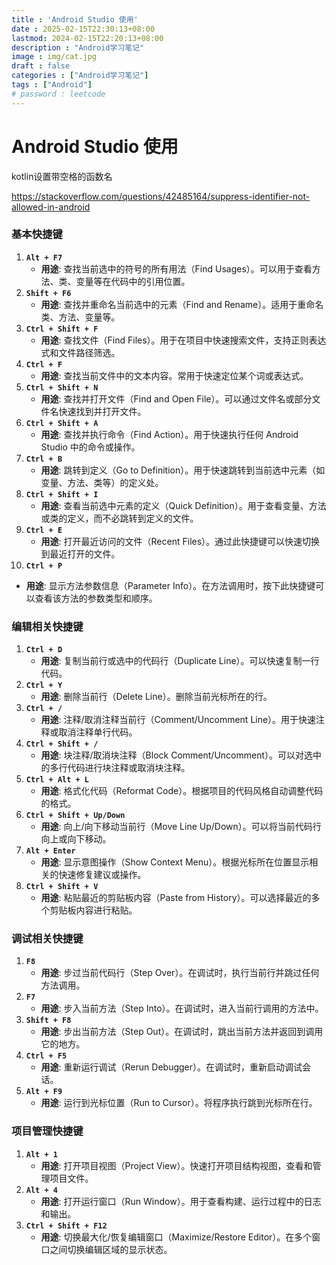 ```yaml
---
title : 'Android Studio 使用'
date : 2025-02-15T22:30:13+08:00
lastmod: 2024-02-15T22:20:13+08:00
description : "Android学习笔记" 
image : img/cat.jpg
draft : false    
categories : ["Android学习笔记"]
tags : ["Android"]
# password : leetcode
---
```


# Android Studio 使用

kotlin设置带空格的函数名

https://stackoverflow.com/questions/42485164/suppress-identifier-not-allowed-in-android



### 基本快捷键

1. **`Alt + F7`**
   - **用途**: 查找当前选中的符号的所有用法（Find Usages）。可以用于查看方法、类、变量等在代码中的引用位置。
2. **`Shift + F6`**
   - **用途**: 查找并重命名当前选中的元素（Find and Rename）。适用于重命名类、方法、变量等。
3. **`Ctrl + Shift + F`**
   - **用途**: 查找文件（Find Files）。用于在项目中快速搜索文件，支持正则表达式和文件路径筛选。
4. **`Ctrl + F`**
   - **用途**: 查找当前文件中的文本内容。常用于快速定位某个词或表达式。
5. **`Ctrl + Shift + N`**
   - **用途**: 查找并打开文件（Find and Open File）。可以通过文件名或部分文件名快速找到并打开文件。
6. **`Ctrl + Shift + A`**
   - **用途**: 查找并执行命令（Find Action）。用于快速执行任何 Android Studio 中的命令或操作。
7. **`Ctrl + B`**
   - **用途**: 跳转到定义（Go to Definition）。用于快速跳转到当前选中元素（如变量、方法、类等）的定义处。
8. **`Ctrl + Shift + I`**
   - **用途**: 查看当前选中元素的定义（Quick Definition）。用于查看变量、方法或类的定义，而不必跳转到定义的文件。
9. **`Ctrl + E`**
   - **用途**: 打开最近访问的文件（Recent Files）。通过此快捷键可以快速切换到最近打开的文件。
10. **`Ctrl + P`**

- **用途**: 显示方法参数信息（Parameter Info）。在方法调用时，按下此快捷键可以查看该方法的参数类型和顺序。

### 编辑相关快捷键

1. **`Ctrl + D`**
   - **用途**: 复制当前行或选中的代码行（Duplicate Line）。可以快速复制一行代码。
2. **`Ctrl + Y`**
   - **用途**: 删除当前行（Delete Line）。删除当前光标所在的行。
3. **`Ctrl + /`**
   - **用途**: 注释/取消注释当前行（Comment/Uncomment Line）。用于快速注释或取消注释单行代码。
4. **`Ctrl + Shift + /`**
   - **用途**: 块注释/取消块注释（Block Comment/Uncomment）。可以对选中的多行代码进行块注释或取消块注释。
5. **`Ctrl + Alt + L`**
   - **用途**: 格式化代码（Reformat Code）。根据项目的代码风格自动调整代码的格式。
6. **`Ctrl + Shift + Up/Down`**
   - **用途**: 向上/向下移动当前行（Move Line Up/Down）。可以将当前代码行向上或向下移动。
7. **`Alt + Enter`**
   - **用途**: 显示意图操作（Show Context Menu）。根据光标所在位置显示相关的快速修复建议或操作。
8. **`Ctrl + Shift + V`**
   - **用途**: 粘贴最近的剪贴板内容（Paste from History）。可以选择最近的多个剪贴板内容进行粘贴。

### 调试相关快捷键

1. **`F8`**
   - **用途**: 步过当前代码行（Step Over）。在调试时，执行当前行并跳过任何方法调用。
2. **`F7`**
   - **用途**: 步入当前方法（Step Into）。在调试时，进入当前行调用的方法中。
3. **`Shift + F8`**
   - **用途**: 步出当前方法（Step Out）。在调试时，跳出当前方法并返回到调用它的地方。
4. **`Ctrl + F5`**
   - **用途**: 重新运行调试（Rerun Debugger）。在调试时，重新启动调试会话。
5. **`Alt + F9`**
   - **用途**: 运行到光标位置（Run to Cursor）。将程序执行跳到光标所在行。

### 项目管理快捷键

1. **`Alt + 1`**
   - **用途**: 打开项目视图（Project View）。快速打开项目结构视图，查看和管理项目文件。
2. **`Alt + 4`**
   - **用途**: 打开运行窗口（Run Window）。用于查看构建、运行过程中的日志和输出。
3. **`Ctrl + Shift + F12`**
   - **用途**: 切换最大化/恢复编辑窗口（Maximize/Restore Editor）。在多个窗口之间切换编辑区域的显示状态。
